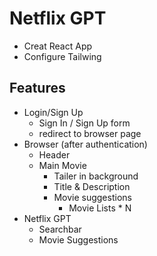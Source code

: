 # Netflix GPT

- Creat React App
- Configure Tailwing

## Features

- Login/Sign Up
  - Sign In / Sign Up form
  - redirect to browser page
- Browser (after authentication)
  - Header
  - Main Movie
    - Tailer in background
    - Title & Description
    - Movie suggestions
      - Movie Lists \* N
- Netflix GPT
  - Searchbar
  - Movie Suggestions
